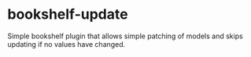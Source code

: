 # bookshelf-update
Simple bookshelf plugin that allows simple patching of models and skips updating if no values have changed.
